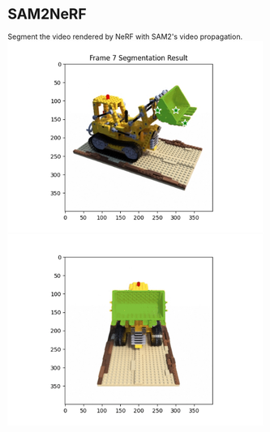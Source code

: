 # SAM2NeRF
Segment the video rendered by NeRF with SAM2's video propagation.
![Mask](Frame_7_seg_2Dmask.png) ![lego's Bucket](seg_video.gif)